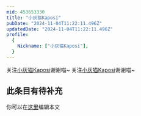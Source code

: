 ```yaml
---
mid: 453653330
title: "小灰猫Kaposi"
pubDate: "2024-11-04T11:22:11.496Z"
updatedDate: "2024-11-04T11:22:11.496Z"
profile:
  {
    Nickname: ["小灰猫Kaposi"],
  }
---
```


关注[小灰猫Kaposi](https://space.bilibili.com/453653330)谢谢喵~ 关注[小灰猫Kaposi](https://space.bilibili.com/453653330)谢谢喵~

## 此条目有待补充
你可以在[这里](https://github.com/Yuhanawa/VTuber.ICU/edit/master/src/content/v/小灰猫Kaposi/index.md)编辑本文
